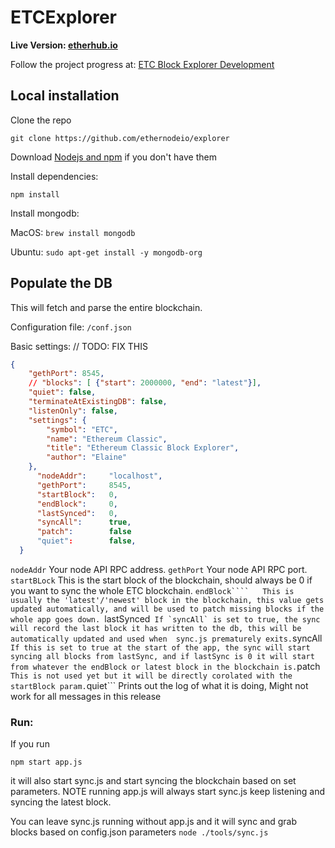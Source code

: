 # ETCExplorer

<b>Live Version: [etherhub.io](http://etherhub.io)</b>

Follow the project progress at: [ETC Block Explorer Development](https://github.com/ethernodeio/explorer)

## Local installation

Clone the repo

`git clone https://github.com/ethernodeio/explorer`

Download [Nodejs and npm](https://docs.npmjs.com/getting-started/installing-node "Nodejs install") if you don't have them

Install dependencies:

`npm install`

Install mongodb:

MacOS: `brew install mongodb`

Ubuntu: `sudo apt-get install -y mongodb-org`

## Populate the DB

This will fetch and parse the entire blockchain.

Configuration file: `/conf.json`

Basic settings:
// TODO: FIX THIS
```json
{
    "gethPort": 8545, 
    // "blocks": [ {"start": 2000000, "end": "latest"}],
    "quiet": false,
    "terminateAtExistingDB": false,
    "listenOnly": false,
    "settings": {
        "symbol": "ETC",
        "name": "Ethereum Classic",
        "title": "Ethereum Classic Block Explorer",
        "author": "Elaine"
    },
      "nodeAddr":     "localhost",
      "gethPort":     8545,
      "startBlock":   0,
      "endBlock":     0,
      "lastSynced":   0,      
      "syncAll":      true,
      "patch":        false
      "quiet":        false,
  }
```

```nodeAddr```    Your node API RPC address.
```gethPort```    Your node API RPC port.
```startBLock```  This is the start block of the blockchain, should always be 0 if you want to sync the whole ETC blockchain.
```endBlock````   This is usually the 'latest'/'newest' block in the blockchain, this value gets updated automatically, and will be used to patch missing blocks if the whole app goes down.
```lastSynced```  If `syncAll` is set to true, the sync will record the last block it has written to the db, this will be automatically updated and used when  sync.js prematurely exits.
```syncAll```     If this is set to true at the start of the app, the sync will start syncing all blocks from lastSync, and if lastSync is 0 it will start from whatever the endBlock or latest block in the blockchain is.
```patch```       This is not used yet but it will be directly corolated with the startBlock param.
```quiet```       Prints out the log of what it is doing, Might not work for all messages in this release

### Run:
If you run

  `npm start app.js`

it will also start sync.js and start syncing the blockchain based on set parameters. NOTE running app.js will always start sync.js keep listening and syncing the latest block.

You can leave sync.js running without app.js and it will sync and grab blocks based on config.json parameters
`node ./tools/sync.js`

